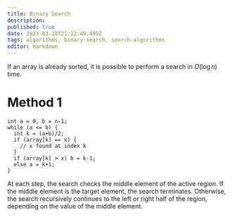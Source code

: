 ```yaml
---
title: Binary Search
description: 
published: true
date: 2023-03-18T21:12:49.495Z
tags: algorithms, binary-search, search-algorithms
editor: markdown
---
```


If an array is already sorted, it is possible to perform a search in $O(\log n)$ time. 

# Method 1
```
int a = 0, b = n-1;
while (a <= b) {
  int k = (a+b)/2;
  if (array[k] == x) {
    // x found at index k
  }
  if (array[k] > x) b = k-1;
  else a = k+1;
}
```

At each step, the search checks the middle element of the active region. If the middle element is the target element, the search terminates. Otherwise, the search recursively continues to the left or right half of the region, depending on the value of the middle element.
